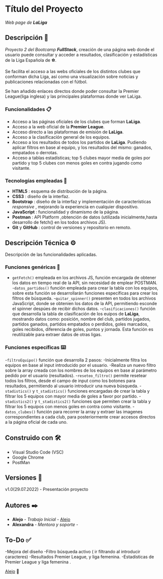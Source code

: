 # Título del Proyecto

_Web page de **LaLiga**_

## Descripción 🚀

_Proyecto 2 del Bootcamp **FullStack**_, creación de una página web donde el usuario puede consultar y acceder a resultados, clasificación y estadísticas de la Liga Española de ⚽.

Se facilita el acceso a las webs oficiales de los distintos clubes que conforman dicha Liga, así como una visualización sobre noticias y publicaciones relacionadas con el fútbol.

Se han añadido enlaces directos donde poder consultar la Premier League(liga inglesa) y las principales plataformas donde ver LaLiga.


### Funcionalidades 📋

- Acceso a las páginas oficiales de los clubes que forman **LaLiga**.
- Acceso a la web oficial de la **Premier League**.
- Acceso directo a las plataformas de emisión de **LaLiga**.
- Acceso a la clasificación general de los equipos.
- Acceso a los resultados de todos los partidos de **LaLiga**. Pudiendo aplicar filtros en base al equipo, y los resultados del mismo: ganados, empatados o derrotas.
- Acceso a tablas estadísticas; top 5 clubes mayor media de goles por partido y top 5 clubes con menos goles en contra jugando como visitante.


### Tecnologías empleadas 🔧

- **HTML5** : esquema de distribución de la página.
- **CSS3** : diseño de la interfaz.
- **Bootstrap** : diseño de la interfaz y implementación de características *responsive* , mejorando la experiencia en cualquier dispositivo.
- **JavaScript** : funcionalidad y dinamismo de la página.
- **Postman** : API Platform ,obtención de datos (utilizada inicialmente,hasta desarrollo de fetch() en los todos archivos JS).
- **Git** y **GitHub** : control de versiones y repositorio en remoto.



## Descripción Técnica ⚙️

Descripción de las funcionalidades aplicadas.

### Funciones genéricas 🔩

- `getFetch()` empleada en los archivos JS, función encargada de obtener los datos en tiempo real de la API, sin necesidad de emplear POSTMAN.
-`datos_partidos()` función empleada para crear la tabla con los equipos, sobre esta función se desarrollarán funciones específicas para crear los filtros de búsqueda.
-`quitar_spinner()` presenten en todos los archivos JavaScript, donde se obtenien los datos de la API, permitiendo esconde el spinner despúes de recibir dichos datos.
-`clasificaciones()` función que desarrolla la tabla de clasificación de los euipos de **LaLiga**, mostrando datos como: posición, nombre del club, partidos jugados, partidos ganados, partidos empatados o perdidos, goles marcados, goles recibidos, diferencia de goles, puntos y jornada. Esta función es reutilizable para extraer datos de otras ligas.


### Funciones específicas ⌨️

-`filtroEquipo()` función que desarrolla 2 pasos:
    -Inicialmente filtra los equipos en base al input introducido por el usuario.
    -Realiza un nuevo filtro sobre la array creada con los nombres de los equipos en base al parámetro pedido por el usuario (resultados).
-`reseteo_filtro()` permite resetear todos los filtros, desde el campo de input como los botones para resultados, permitiendo al usuario introducir una nueva búsqueda.
-`stadistics()` y `t_stadistics()` funciones encargadas de crear la tabla y filtrar los 5 equipos con mayor media de goles a favor por partido.
-`stadistics2()` y `t_stadistics2()` funciones que permiten crear la tabla y filtrar los 5 equipos con menos goles en contra como visitante.
-`datos_clubes()` función para recorrer la array y extraer las imagenes correspondientes a cada club, para posteriormente crear accesos directos a la página oficial de cada uno.


## Construido con 🛠️

* Visual Studio Code (VSC)
* Google Chrome
* PostMan


## Versiones 📌

v1.0(29.07.2022) - Presentación proyecto


## Autores ✒️

* **Alejo** - *Trabajo Inicial* - [Alejo](https://github.com/AlejoAcle)
* **Alexandra** - *Mentora y soporte* - 


## To-Do ✅

-Mejora del diseño
-Filtro búsqueda activo ( ir filtrando al introducir caracteres)
-Resultados Premier League, y liga femenina.
-Estadísticas de Premier League y liga femenina .





[Alejo](https://github.com/AlejoAcle) 🦖​

